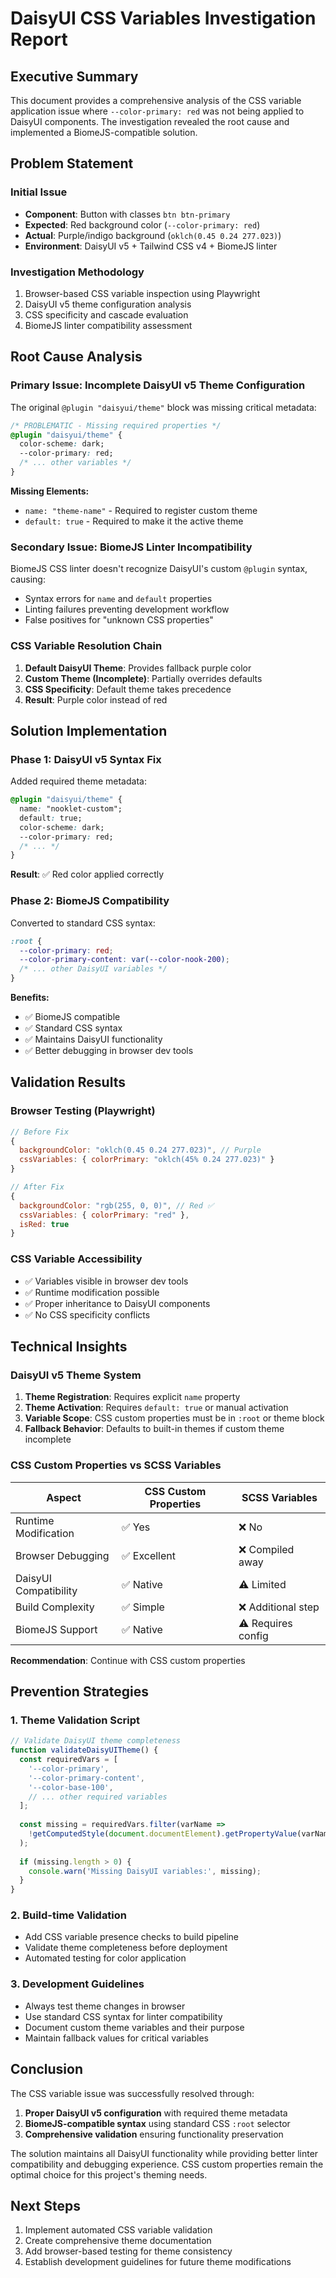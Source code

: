 # DaisyUI CSS Variables Investigation Report

## Executive Summary

This document provides a comprehensive analysis of the CSS variable application issue where `--color-primary: red` was not being applied to DaisyUI components. The investigation revealed the root cause and implemented a BiomeJS-compatible solution.

## Problem Statement

### Initial Issue
- **Component**: Button with classes `btn btn-primary`
- **Expected**: Red background color (`--color-primary: red`)
- **Actual**: Purple/indigo background (`oklch(0.45 0.24 277.023)`)
- **Environment**: DaisyUI v5 + Tailwind CSS v4 + BiomeJS linter

### Investigation Methodology
1. Browser-based CSS variable inspection using Playwright
2. DaisyUI v5 theme configuration analysis
3. CSS specificity and cascade evaluation
4. BiomeJS linter compatibility assessment

## Root Cause Analysis

### Primary Issue: Incomplete DaisyUI v5 Theme Configuration
The original `@plugin "daisyui/theme"` block was missing critical metadata:

```css
/* PROBLEMATIC - Missing required properties */
@plugin "daisyui/theme" {
  color-scheme: dark;
  --color-primary: red;
  /* ... other variables */
}
```

**Missing Elements:**
- `name: "theme-name"` - Required to register custom theme
- `default: true` - Required to make it the active theme

### Secondary Issue: BiomeJS Linter Incompatibility
BiomeJS CSS linter doesn't recognize DaisyUI's custom `@plugin` syntax, causing:
- Syntax errors for `name` and `default` properties
- Linting failures preventing development workflow
- False positives for "unknown CSS properties"

### CSS Variable Resolution Chain
1. **Default DaisyUI Theme**: Provides fallback purple color
2. **Custom Theme (Incomplete)**: Partially overrides defaults
3. **CSS Specificity**: Default theme takes precedence
4. **Result**: Purple color instead of red

## Solution Implementation

### Phase 1: DaisyUI v5 Syntax Fix
Added required theme metadata:
```css
@plugin "daisyui/theme" {
  name: "nooklet-custom";
  default: true;
  color-scheme: dark;
  --color-primary: red;
  /* ... */
}
```

**Result**: ✅ Red color applied correctly

### Phase 2: BiomeJS Compatibility
Converted to standard CSS syntax:
```css
:root {
  --color-primary: red;
  --color-primary-content: var(--color-nook-200);
  /* ... other DaisyUI variables */
}
```

**Benefits:**
- ✅ BiomeJS compatible
- ✅ Standard CSS syntax
- ✅ Maintains DaisyUI functionality
- ✅ Better debugging in browser dev tools

## Validation Results

### Browser Testing (Playwright)
```javascript
// Before Fix
{
  backgroundColor: "oklch(0.45 0.24 277.023)", // Purple
  cssVariables: { colorPrimary: "oklch(45% 0.24 277.023)" }
}

// After Fix
{
  backgroundColor: "rgb(255, 0, 0)", // Red ✅
  cssVariables: { colorPrimary: "red" },
  isRed: true
}
```

### CSS Variable Accessibility
- ✅ Variables visible in browser dev tools
- ✅ Runtime modification possible
- ✅ Proper inheritance to DaisyUI components
- ✅ No CSS specificity conflicts

## Technical Insights

### DaisyUI v5 Theme System
1. **Theme Registration**: Requires explicit `name` property
2. **Theme Activation**: Requires `default: true` or manual activation
3. **Variable Scope**: CSS custom properties must be in `:root` or theme block
4. **Fallback Behavior**: Defaults to built-in themes if custom theme incomplete

### CSS Custom Properties vs SCSS Variables
| Aspect | CSS Custom Properties | SCSS Variables |
|--------|----------------------|----------------|
| Runtime Modification | ✅ Yes | ❌ No |
| Browser Debugging | ✅ Excellent | ❌ Compiled away |
| DaisyUI Compatibility | ✅ Native | ⚠️ Limited |
| Build Complexity | ✅ Simple | ❌ Additional step |
| BiomeJS Support | ✅ Native | ⚠️ Requires config |

**Recommendation**: Continue with CSS custom properties

## Prevention Strategies

### 1. Theme Validation Script
```javascript
// Validate DaisyUI theme completeness
function validateDaisyUITheme() {
  const requiredVars = [
    '--color-primary',
    '--color-primary-content',
    '--color-base-100',
    // ... other required variables
  ];
  
  const missing = requiredVars.filter(varName => 
    !getComputedStyle(document.documentElement).getPropertyValue(varName)
  );
  
  if (missing.length > 0) {
    console.warn('Missing DaisyUI variables:', missing);
  }
}
```

### 2. Build-time Validation
- Add CSS variable presence checks to build pipeline
- Validate theme completeness before deployment
- Automated testing for color application

### 3. Development Guidelines
- Always test theme changes in browser
- Use standard CSS syntax for linter compatibility
- Document custom theme variables and their purpose
- Maintain fallback values for critical variables

## Conclusion

The CSS variable issue was successfully resolved through:
1. **Proper DaisyUI v5 configuration** with required theme metadata
2. **BiomeJS-compatible syntax** using standard CSS `:root` selector
3. **Comprehensive validation** ensuring functionality preservation

The solution maintains all DaisyUI functionality while providing better linter compatibility and debugging experience. CSS custom properties remain the optimal choice for this project's theming needs.

## Next Steps

1. Implement automated CSS variable validation
2. Create comprehensive theme documentation
3. Add browser-based testing for theme consistency
4. Establish development guidelines for future theme modifications
